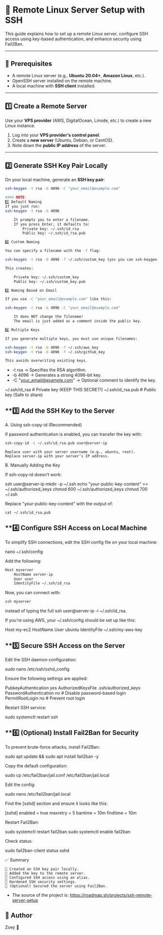 # 🔹 Remote Linux Server Setup with SSH

This guide explains how to set up a remote Linux server, configure SSH access using key-based authentication, and enhance security using Fail2Ban.

---

## **📌 Prerequisites**
- A remote Linux server (e.g., **Ubuntu 20.04+**, **Amazon Linux**, etc.).
- OpenSSH server installed on the remote machine.
- A local machine with **SSH client** installed.

---

## **1️⃣ Create a Remote Server**
Use your **VPS provider** (AWS, DigitalOcean, Linode, etc.) to create a new Linux instance.

1. Log into your **VPS provider's control panel**.
2. Create a **new server** (Ubuntu, Debian, or CentOS).
3. Note down the **public IP address** of the server.

---

## **2️⃣ Generate SSH Key Pair Locally**
On your local machine, generate an **SSH key pair**:  
```bash
ssh-keygen -t rsa -b 4096 -C "your_email@example.com"
```

```bash
#### NOTE: 
1️⃣ Default Naming
If you just run:
ssh-keygen -t rsa -b 4096

    It prompts you to enter a filename.
    If you press Enter, it defaults to:
        Private key: ~/.ssh/id_rsa
        Public key: ~/.ssh/id_rsa.pub

2️⃣ Custom Naming

You can specify a filename with the -f flag:

ssh-keygen -t rsa -b 4096 -f ~/.ssh/custom_key (yes you can ssh-keygen -t rsa -b 4096 -C "your_email.com" -f ~/.ssh/custom_key)

This creates:

    Private key: ~/.ssh/custom_key
    Public key: ~/.ssh/custom_key.pub

3️⃣ Naming Based on Email

If you use -C "your_email@example.com" like this:

ssh-keygen -t rsa -b 4096 -C "your_email@example.com"

    It does NOT change the filename!
    The email is just added as a comment inside the public key.

4️⃣ Multiple Keys

If you generate multiple keys, you must use unique filenames:

ssh-keygen -t rsa -b 4096 -f ~/.ssh/aws_key
ssh-keygen -t rsa -b 4096 -f ~/.ssh/github_key

This avoids overwriting existing keys.
```

- -t rsa → Specifies the RSA algorithm.
- -b 4096 → Generates a strong 4096-bit key.
- -C "your_email@example.com" → Optional comment to identify the key.

~/.ssh/id_rsa      # Private key (KEEP THIS SECRET!)
~/.ssh/id_rsa.pub  # Public key (Safe to share)


## **3️⃣ Add the SSH Key to the Server
A. Using ssh-copy-id (Recommended)

If password authentication is enabled, you can transfer the key with:
```bash
ssh-copy-id -i ~/.ssh/id_rsa.pub user@server-ip
```
    Replace user with your server username (e.g., ubuntu, root).
    Replace server-ip with your server’s IP address.

B. Manually Adding the Key

If ssh-copy-id doesn’t work:

ssh user@server-ip
mkdir -p ~/.ssh
echo "your-public-key-content" >> ~/.ssh/authorized_keys
chmod 600 ~/.ssh/authorized_keys
chmod 700 ~/.ssh


Replace "your-public-key-content" with the output of:

    cat ~/.ssh/id_rsa.pub

## **4️⃣ Configure SSH Access on Local Machine

To simplify SSH connections, edit the SSH config file on your local machine:

nano ~/.ssh/config

Add the following:

```bash
Host myserver
    HostName server-ip
    User user
    IdentityFile ~/.ssh/id_rsa
```
Now, you can connect with:
```bash
ssh myserver
```
instead of typing the full ssh user@server-ip -i ~/.ssh/id_rsa.

If you're using AWS, your ~/.ssh/config should be set up like this:

Host my-ec2
    HostName <your-ec2-public-ip>
    User ubuntu
    IdentityFile ~/.ssh/my-aws-key

## **5️⃣ Secure SSH Access on the Server

Edit the SSH daemon configuration:

sudo nano /etc/ssh/sshd_config

Ensure the following settings are applied:

PubkeyAuthentication yes
AuthorizedKeysFile .ssh/authorized_keys
PasswordAuthentication no  # Disable password-based login
PermitRootLogin no  # Prevent root login

Restart SSH service:

sudo systemctl restart ssh

## **6️⃣ (Optional) Install Fail2Ban for Security

To prevent brute-force attacks, install Fail2Ban:

sudo apt update && sudo apt install fail2ban -y

Copy the default configuration:

sudo cp /etc/fail2ban/jail.conf /etc/fail2ban/jail.local

Edit the config:

sudo nano /etc/fail2ban/jail.local

Find the [sshd] section and ensure it looks like this:

[sshd]
enabled = true
maxretry = 5
bantime = 10m
findtime = 10m

Restart Fail2Ban:

sudo systemctl restart fail2ban
sudo systemctl enable fail2ban

Check status:

sudo fail2ban-client status sshd

✅ Summary

    🎯 Created an SSH key pair locally.
    🎯 Added the key to the remote server.
    🎯 Configured SSH access using an alias.
    🎯 Hardened SSH security settings.
    🎯 (Optional) Secured the server using Fail2Ban.


- The source of the project is:
https://roadmap.sh/projects/ssh-remote-server-setup

## 🔹 Author
Zoey 🚀
